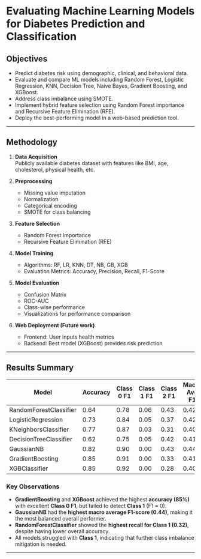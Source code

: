# Evaluating Machine Learning Models for Diabetes Prediction and Classification

## Objectives

- Predict diabetes risk using demographic, clinical, and behavioral data.
- Evaluate and compare ML models including Random Forest, Logistic Regression, KNN, Decision Tree, Naive Bayes, Gradient Boosting, and XGBoost.
- Address class imbalance using SMOTE.
- Implement hybrid feature selection using Random Forest importance and Recursive Feature Elimination (RFE).
- Deploy the best-performing model in a web-based prediction tool.

---

## Methodology

1. **Data Acquisition**  
   Publicly available diabetes dataset with features like BMI, age, cholesterol, physical health, etc.

2. **Preprocessing**  
   - Missing value imputation  
   - Normalization  
   - Categorical encoding  
   - SMOTE for class balancing

3. **Feature Selection**  
   - Random Forest Importance  
   - Recursive Feature Elimination (RFE)

4. **Model Training**  
   - Algorithms: RF, LR, KNN, DT, NB, GB, XGB  
   - Evaluation Metrics: Accuracy, Precision, Recall, F1-Score  

5. **Model Evaluation**  
   - Confusion Matrix  
   - ROC-AUC  
   - Class-wise performance  
   - Visualizations for performance comparison

6. **Web Deployment (Future work)**  
   - Frontend: User inputs health metrics  
   - Backend: Best model (XGBoost) provides risk prediction

---

## Results Summary

| Model                   | Accuracy | Class 0 F1 | Class 1 F1 | Class 2 F1 | Macro Avg F1 | Weighted Avg F1 |
|------------------------|----------|------------|------------|------------|----------------|-------------------|
| RandomForestClassifier | 0.64     | 0.78       | 0.06       | 0.43       | 0.42           | 0.72              |
| LogisticRegression     | 0.73     | 0.84       | 0.05       | 0.37       | 0.42           | 0.76              |
| KNeighborsClassifier   | 0.77     | 0.87       | 0.03       | 0.31       | 0.40           | 0.77              |
| DecisionTreeClassifier | 0.62     | 0.75       | 0.05       | 0.42       | 0.41           | 0.69              |
| GaussianNB             | 0.82     | 0.90       | 0.00       | 0.43       | 0.44           | 0.82              |
| GradientBoosting       | 0.85     | 0.91       | 0.00       | 0.33       | 0.41           | 0.82              |
| XGBClassifier          | 0.85     | 0.92       | 0.00       | 0.28       | 0.40           | 0.81              |

### Key Observations

- **GradientBoosting** and **XGBoost** achieved the highest **accuracy (85%)** with excellent **Class 0 F1**, but failed to detect **Class 1** (F1 = 0).
- **GaussianNB** had the **highest macro average F1-score (0.44)**, making it the most balanced overall performer.
- **RandomForestClassifier** showed the **highest recall for Class 1 (0.32)**, despite having lower overall accuracy.
- All models struggled with **Class 1**, indicating that further class imbalance mitigation is needed.

---

